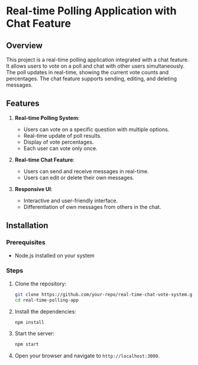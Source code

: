 # Real-time Polling Application with Chat Feature

## Overview

This project is a real-time polling application integrated with a chat feature. It allows users to vote on a poll and chat with other users simultaneously. The poll updates in real-time, showing the current vote counts and percentages. The chat feature supports sending, editing, and deleting messages.

## Features

1. **Real-time Polling System**:

   - Users can vote on a specific question with multiple options.
   - Real-time update of poll results.
   - Display of vote percentages.
   - Each user can vote only once.
2. **Real-time Chat Feature**:

   - Users can send and receive messages in real-time.
   - Users can edit or delete their own messages.
3. **Responsive UI**:

   - Interactive and user-friendly interface.
   - Differentiation of own messages from others in the chat.

## Installation

### Prerequisites

- Node.js installed on your system

### Steps

1. Clone the repository:

   ```sh
   git clone https://github.com/your-repo/real-time-chat-vote-system.git
   cd real-time-polling-app
   ```
2. Install the dependencies:

   ```sh
   npm install
   ```
3. Start the server:

   ```sh
   npm start
   ```
4. Open your browser and navigate to `http://localhost:3000`.
